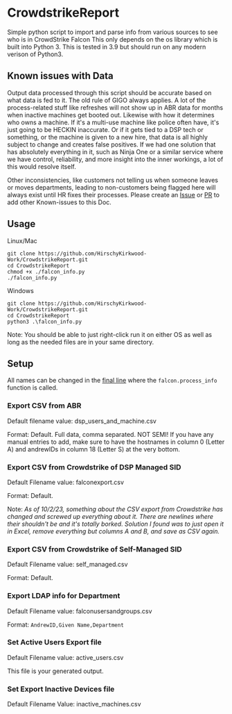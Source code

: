 # CrowdstrikeReport
Simple python script to import and parse info from various sources to see who is in CrowdStrike Falcon
This only depends on the os library which is built into Python 3. This is tested in 3.9 but should run on any modern verison of Python3.

## Known issues with Data

Output data processed through this script should be accurate based on what data is fed to it. The old rule of GIGO always applies. A lot of the process-related stuff like refreshes will not show up in ABR data for months when inactive machines get booted out. Likewise with how it determines who owns a machine. If it's a multi-use machine like police often have, it's just going to be HECKIN inaccurate. Or if it gets tied to a DSP tech or something, or the machine is given to a new hire, that data is all highly subject to change and creates false positives. If we had one solution that has absolutely everything in it, such as Ninja One or a similar service where we have control, reliability, and more insight into the inner workings, a lot of this would resolve itself. 

Other inconsistencies, like customers not telling us when someone leaves or moves departments, leading to non-customers being flagged here will always exist until HR fixes their processes.
Please create an [Issue](https://github.com/HirschyKirkwood-Work/CrowdstrikeReport/issues) or  [PR](https://github.com/HirschyKirkwood-Work/CrowdstrikeReport/pulls) to add other Known-issues to this Doc.


## Usage
Linux/Mac
```
git clone https://github.com/HirschyKirkwood-Work/CrowdstrikeReport.git
cd CrowdstrikeReport
chmod +x ./falcon_info.py
./falcon_info.py
```
Windows
```
git clone https://github.com/HirschyKirkwood-Work/CrowdstrikeReport.git
cd CrowdstrikeReport
python3 .\falcon_info.py
```
Note: You should be able to just right-click run it on either OS as well as long as the needed files are in your same directory.
## Setup
All names can be changed in the [final line](./falcon_info.py) where the `falcon.process_info` function is called.
### Export CSV from ABR
Default filename value: dsp_users_and_machine.csv

Format: Default. Full data, comma separated. NOT SEMI! If you have any manual entries to add, make sure to have the hostnames in column 0 (Letter A) and andrewIDs in column 18 (Letter S) at the very bottom.

### Export CSV from Crowdstrike of DSP Managed SID

Default Filename value: falconexport.csv

Format: Default.

Note: *As of 10/2/23, something about the CSV export from Crowdstrike has changed and screwed up everything about it. There are newlines where their shouldn't be and it's totally borked. Solution I found was to just open it in Excel, remove everything but columns A and B, and save as CSV again.*

### Export CSV from Crowdstrike of Self-Managed SID

Default Filename value: self_managed.csv

Format: Default.

### Export LDAP info for Department

Default Filename value: falconusersandgroups.csv

Format: `AndrewID,Given Name,Department`

### Set Active Users Export file

Default Filename value: active_users.csv

This file is your generated output.

### Set Export Inactive Devices file

Default Filename Value: inactive_machines.csv

